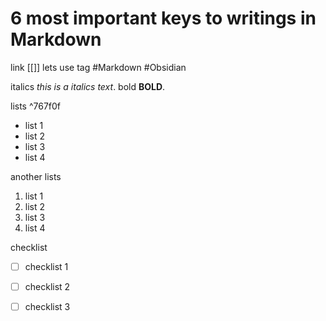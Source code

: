 # 6 most important keys to writings in Markdown

link [[]]
lets use tag #Markdown #Obsidian

italics *this is a italics text*.
bold **BOLD**.

lists ^767f0f
- list 1
- list 2
- list 3
- list 4

another lists
1. list 1
2. list 2
3. list 3
4. list 4


checklist
- [ ] checklist 1
- [ ] checklist 2
- [ ] checklist 3


